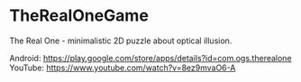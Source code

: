 # TheRealOneGame
The Real One - minimalistic 2D puzzle about optical illusion.

Android: https://play.google.com/store/apps/details?id=com.ogs.therealone
YouTube: https://www.youtube.com/watch?v=8ez9mvaO6-A
